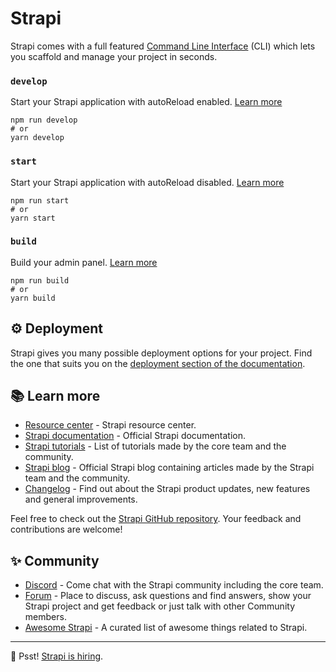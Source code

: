 # Strapi

Strapi comes with a full featured [Command Line Interface](https://docs.strapi.io/developer-docs/latest/developer-resources/cli/CLI.html) (CLI) which lets you scaffold and manage your project in seconds.

### `develop`

Start your Strapi application with autoReload enabled. [Learn more](https://docs.strapi.io/developer-docs/latest/developer-resources/cli/CLI.html#strapi-develop)

```
npm run develop
# or
yarn develop
```

### `start`

Start your Strapi application with autoReload disabled. [Learn more](https://docs.strapi.io/developer-docs/latest/developer-resources/cli/CLI.html#strapi-start)

```
npm run start
# or
yarn start
```

### `build`

Build your admin panel. [Learn more](https://docs.strapi.io/developer-docs/latest/developer-resources/cli/CLI.html#strapi-build)

```
npm run build
# or
yarn build
```

## ⚙️ Deployment

Strapi gives you many possible deployment options for your project. Find the one that suits you on the [deployment section of the documentation](https://docs.strapi.io/developer-docs/latest/setup-deployment-guides/deployment.html).

## 📚 Learn more

* [Resource center](https://strapi.io/resource-center) - Strapi resource center.
* [Strapi documentation](https://docs.strapi.io) - Official Strapi documentation.
* [Strapi tutorials](https://strapi.io/tutorials) - List of tutorials made by the core team and the community.
* [Strapi blog](https://docs.strapi.io) - Official Strapi blog containing articles made by the Strapi team and the community.
* [Changelog](https://strapi.io/changelog) - Find out about the Strapi product updates, new features and general improvements.

Feel free to check out the [Strapi GitHub repository](https://github.com/strapi/strapi). Your feedback and contributions are welcome!

## ✨ Community

* [Discord](https://discord.strapi.io) - Come chat with the Strapi community including the core team.
* [Forum](https://forum.strapi.io/) - Place to discuss, ask questions and find answers, show your Strapi project and get feedback or just talk with other Community members.
* [Awesome Strapi](https://github.com/strapi/awesome-strapi) - A curated list of awesome things related to Strapi.

***

🤫 Psst! [Strapi is hiring](https://strapi.io/careers).
